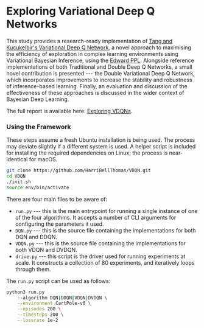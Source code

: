 # Exploring Variational Deep Q Networks

This study provides a research-ready implementation of [Tang and Kucukelbir's Variational Deep Q Network](https://arxiv.org/abs/1711.11225), a novel approach to maximising the efficiency of exploration in complex learning environments using Variational Bayesian Inference, using the [Edward PPL](http://edwardlib.org/). Alongside reference implementations of both Traditional and Double Deep Q Networks, a small novel contribution is presented --- the Double Variational Deep Q Network, which incorporates improvements to increase the stability and robustness of inference-based learning. Finally, an evaluation and discussion of the effectiveness of these approaches is discussed in the wider context of Bayesian Deep Learning.

The full report is available here: [Exploring VDQNs](https://github.com/HarriBellThomas/VDQN/blob/master/Exploring_VDQNs_Report.pdf).


### Using the Framework

These steps assume a fresh Ubuntu installation is being used. The process may deviate slightly if a different system is used. A helper script is included for installing the required dependencies on Linux; the process is near-identical for macOS.

```bash
git clone https://github.com/HarriBellThomas/VDQN.git
cd VDQN
./init.sh
source env/bin/activate
```

There are four main files to be aware of:

 - `run.py` --- this is the main entrypoint for running a single instance of one of the four algorithms. It accepts a number of CLI arguments for configuring the parameters it used.
 - `DQN.py` --- this is the source file containing the implementations for both DQN and DDQN.
 - `VDQN.py` --- this is the source file containing the implementations for both VDQN and DVDQN.
 - `drive.py` --- this script is the driver used for running experiments at scale. It constructs a collection of 80 experiments, and iteratively loops through them.

The `run.py` script can be used as follows:

```bash
python3 run.py
    --algorithm DQN|DDQN|VDQN|DVDQN \
    --environment CartPole-v0 \
    --episodes 200 \
    --timesteps 200 \
    --lossrate 1e-2
```